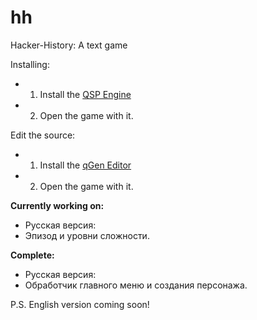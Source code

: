 hh
==

Hacker-History: A text game

Installing:
* 1. Install the [QSP Engine](http://qsp.su "QSP Engine")
* 2. Open the game with it.

Edit the source:
* 1. Install the [qGen Editor](http://vk.cc/2kyC1U "qGen Editor")
* 2. Open the game with it.

**Currently working on:**
* Русская версия:
* Эпизод и уровни сложности.

**Complete:**
* Русская версия:
* Обработчик главного меню и создания персонажа.

P.S.
English version coming soon!